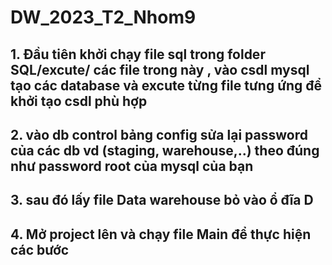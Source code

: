 # DW_2023_T2_Nhom9
## 1. Đầu tiên khởi chạy file sql trong folder SQL/excute/ các file trong này , vào csdl mysql tạo các database  và excute từng file tưng ứng để khởi tạo  csdl phù hợp
## 2. vào db control bảng config sửa lại password của các db vd (staging, warehouse,..) theo đúng như password root của mysql của bạn
## 3. sau đó lấy file Data warehouse bỏ vào ổ đĩa D 
## 4. Mở project lên và chạy file Main để thực hiện các bước
